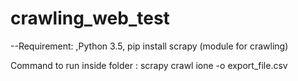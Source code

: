 # crawling_web_test

--Requirement: ,Python 3.5, pip install scrapy (module for crawling)


Command to run inside folder <spiders>: scrapy crawl ione -o export_file.csv

